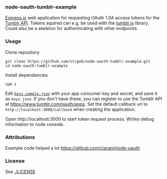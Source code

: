 ### node-oauth-tumblr-example

[Express.js](http://expressjs.com) web application for requesting OAuth 1.0A access tokens for the [Tumblr API](https://www.tumblr.com/api).
Tokens aquired can e.g. be used with the [tumblr.js](https://github.com/tumblr/tumblr.js) library.
Could also be a skeleton for authenticating with other endpoints.

### Usage

Clone repository

    git clone https://github.com/stigok/node-oauth-tumblr-example.git
    cd node-oauth-tumblr-example

Install dependencies

    npm i

Edit [`keys.sample.json`](./keys.sample.json) with your app consumer key and secret, and save it as `keys.json`.
If you don't have these, you can register to use the Tumblr API at https://www.tumblr.com/oauth/apps.
Set the default callback url to `http://localhost:3000/callback` when creating the application.

Open http://localhost:3000 to start token request process. Writes debug information to node console.

### Attributions
Example code helped a lot https://github.com/ciaranj/node-oauth

### License
See [./LICENSE](./LICENSE)
